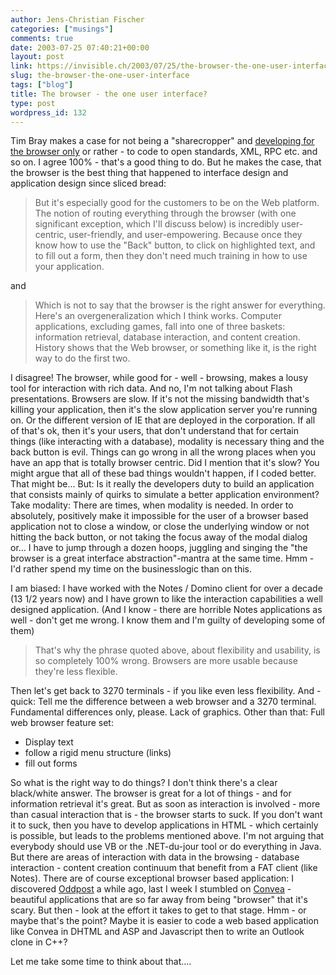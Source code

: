 ```yaml
---
author: Jens-Christian Fischer
categories: ["musings"]
comments: true
date: 2003-07-25 07:40:21+00:00
layout: post
link: https://invisible.ch/2003/07/25/the-browser-the-one-user-interface/
slug: the-browser-the-one-user-interface
tags: ["blog"]
title: The browser - the one user interface?
type: post
wordpress_id: 132
---
```


Tim Bray makes a case for not being a "sharecropper" and [developing for the browser only](https://www.tbray.org/ongoing/When/200x/2003/07/12/WebsThePlace) or rather - to code to open standards, XML, RPC etc. and so on. 
I agree 100% - that's a good thing to do. But he makes the case, that the browser is the best thing that happened to interface design and application design since sliced bread:


<blockquote>But it's especially good for the customers to be on the Web platform. The notion of routing everything through the browser (with one significant exception, which I'll discuss below) is incredibly user-centric, user-friendly, and user-empowering. Because once they know how to use the "Back" button, to click on highlighted text, and to fill out a form, then they don't need much training in how to use your application.</blockquote>


and


<blockquote>Which is not to say that the browser is the right answer for everything. Here's an overgeneralization which I think works. Computer applications, excluding games, fall into one of three baskets: information retrieval, database interaction, and content creation. History shows that the Web browser, or something like it, is the right way to do the first two. </blockquote>


I disagree! The browser, while good for - well - browsing, makes a lousy tool for interaction with rich data. And no, I'm not talking about Flash presentations. Browsers are slow. If it's not the missing bandwidth that's killing your application, then it's the slow application server you're running on. Or the different version of IE that are deployed in the corporation. If all of that's ok, then it's your users, that don't understand that for certain things (like interacting with a database), modality is necessary thing and the back button is evil.
Things can go wrong in all the wrong places when you have an app that is totally browser centric. Did I mention that it's slow?
You might argue that all of these bad things wouldn't happen, if I coded better. That might be... But: Is it really the developers duty to build an application that consists mainly of quirks to simulate a better application environment? Take modality: There are times, when modality is needed. In order to absolutely, positively make it impossible for the user of a browser based application not to close a window, or close the underlying window or not hitting the back button, or not taking the focus away of the modal dialog or... I have to jump through a dozen hoops,  juggling and singing the "the browser is a great interface abstraction"-mantra at the same time. Hmm - I'd rather spend my time on the businesslogic than on this.

I am biased: I have worked with the Notes / Domino client for over a decade (13 1/2 years now) and I have grown to like the interaction capabilities a well designed application. (And I know - there are horrible Notes applications as well - don't get me wrong. I know them and I'm guilty of developing some of them)


<blockquote>That's why the phrase quoted above, about flexibility and usability, is so completely 100% wrong. Browsers are more usable because they're less flexible.</blockquote>


Then let's get back to 3270 terminals - if you like even less flexibility. And - quick: Tell me the difference between a web browser and a 3270 terminal. Fundamental differences only, please.
Lack of graphics. Other than that: Full web browser feature set: 

  * Display text
  * follow a rigid menu structure (links)
  * fill out forms

So what is the right way to do things?
I don't think there's a clear black/white answer. The browser is great for a lot of things - and for information retrieval it's great. But as soon as interaction is involved - more than casual interaction that is - the browser starts to suck. 
If you don't want it to suck, then you have to develop applications in HTML - which certainly is possible, but leads to the problems mentioned above.
I'm not arguing that everybody should use VB or the .NET-du-jour tool or do everything in Java. But there are areas of interaction with data in the browsing - database interaction - content creation continuum that benefit from a FAT client (like Notes).
There are of course exceptional browser based application: I discovered [Oddpost](https://www.oddpost.com/) a while ago, last I week I stumbled on [Convea](https://www.convea.com/) - beautiful applications that are so far away from being "browser" that it's scary. But then - look at the effort it takes to get to that stage. Hmm - or maybe that's the point? Maybe it is easier to code a web based application like Convea in DHTML and ASP and Javascript then to write an Outlook clone in C++? 

Let me take some time to think about that....
